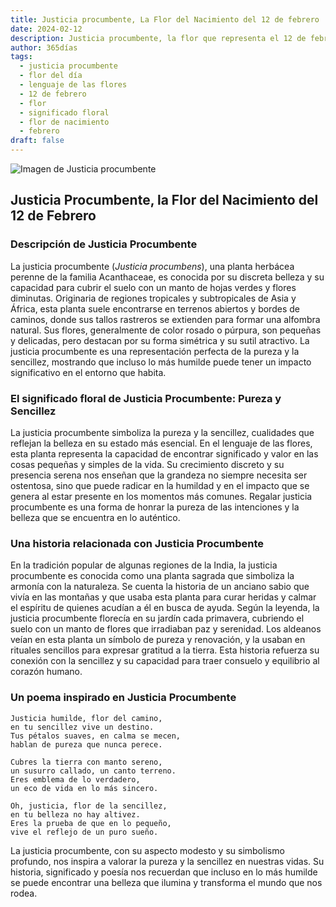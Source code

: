 ```yaml
---
title: Justicia procumbente, La Flor del Nacimiento del 12 de febrero
date: 2024-02-12
description: Justicia procumbente, la flor que representa el 12 de febrero, simboliza Pureza y sencillez. Descubre su fascinante historia, significado en el lenguaje de las flores y una poesía que celebra su belleza.
author: 365días
tags:
  - justicia procumbente
  - flor del día
  - lenguaje de las flores
  - 12 de febrero
  - flor
  - significado floral
  - flor de nacimiento
  - febrero
draft: false
---
```



![Imagen de Justicia procumbente](https://cdn.pixabay.com/photo/2013/03/07/15/36/asperugo-procumbens-91224_640.jpg#center)


## Justicia Procumbente, la Flor del Nacimiento del 12 de Febrero

### Descripción de Justicia Procumbente

La justicia procumbente (_Justicia procumbens_), una planta herbácea perenne de la familia Acanthaceae, es conocida por su discreta belleza y su capacidad para cubrir el suelo con un manto de hojas verdes y flores diminutas. Originaria de regiones tropicales y subtropicales de Asia y África, esta planta suele encontrarse en terrenos abiertos y bordes de caminos, donde sus tallos rastreros se extienden para formar una alfombra natural. Sus flores, generalmente de color rosado o púrpura, son pequeñas y delicadas, pero destacan por su forma simétrica y su sutil atractivo. La justicia procumbente es una representación perfecta de la pureza y la sencillez, mostrando que incluso lo más humilde puede tener un impacto significativo en el entorno que habita.

### El significado floral de Justicia Procumbente: Pureza y Sencillez

La justicia procumbente simboliza la pureza y la sencillez, cualidades que reflejan la belleza en su estado más esencial. En el lenguaje de las flores, esta planta representa la capacidad de encontrar significado y valor en las cosas pequeñas y simples de la vida. Su crecimiento discreto y su presencia serena nos enseñan que la grandeza no siempre necesita ser ostentosa, sino que puede radicar en la humildad y en el impacto que se genera al estar presente en los momentos más comunes. Regalar justicia procumbente es una forma de honrar la pureza de las intenciones y la belleza que se encuentra en lo auténtico.

### Una historia relacionada con Justicia Procumbente

En la tradición popular de algunas regiones de la India, la justicia procumbente es conocida como una planta sagrada que simboliza la armonía con la naturaleza. Se cuenta la historia de un anciano sabio que vivía en las montañas y que usaba esta planta para curar heridas y calmar el espíritu de quienes acudían a él en busca de ayuda. Según la leyenda, la justicia procumbente florecía en su jardín cada primavera, cubriendo el suelo con un manto de flores que irradiaban paz y serenidad. Los aldeanos veían en esta planta un símbolo de pureza y renovación, y la usaban en rituales sencillos para expresar gratitud a la tierra. Esta historia refuerza su conexión con la sencillez y su capacidad para traer consuelo y equilibrio al corazón humano.

### Un poema inspirado en Justicia Procumbente

```
Justicia humilde, flor del camino,  
en tu sencillez vive un destino.  
Tus pétalos suaves, en calma se mecen,  
hablan de pureza que nunca perece.  

Cubres la tierra con manto sereno,  
un susurro callado, un canto terreno.  
Eres emblema de lo verdadero,  
un eco de vida en lo más sincero.  

Oh, justicia, flor de la sencillez,  
en tu belleza no hay altivez.  
Eres la prueba de que en lo pequeño,  
vive el reflejo de un puro sueño.  
```

La justicia procumbente, con su aspecto modesto y su simbolismo profundo, nos inspira a valorar la pureza y la sencillez en nuestras vidas. Su historia, significado y poesía nos recuerdan que incluso en lo más humilde se puede encontrar una belleza que ilumina y transforma el mundo que nos rodea.